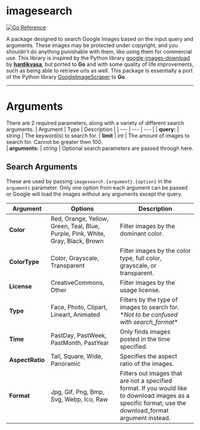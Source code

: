 # imagesearch
[![Go Reference](https://pkg.go.dev/badge/github.com/jibble330/imagesearch.svg)](https://pkg.go.dev/github.com/jibble330/imagesearch)

A package designed to search Google Images based on the input query and arguments. These images may be protected under copyright, and you shouldn't do anything punishable with them, like using them for commercial use. This library is inspired by the Python library [google-images-download](https://www.github.com/hardikvasa/google-images-download) by **[hardikvasa](https://www.github.com/hardikvasa)**, but ported to **Go** and with some quality of life improvements, such as being able to retrieve urls as well. This package is essentially a port of the Python library [GoogleImageScraper](https://www.github.com/Jibble330/GoogleImageScraper) to **Go**.

---
# Arguments

There are 2 required parameters, along with a variety of different search arguments.
| Argument | Type | Description |
| --- | --- | --- |
| **query:** | *string* | The keyword(s) to search for.
| **limit** | *int* | The amount of images to search for. Cannot be greater then 100.  
| **arguments:** | *string* | Optional search parameters are passed through here.

## Search Arguments

These are used by passing ```imagesearch.{argument}.{option}``` in the ```arguments``` parameter. Only one option from each argument can be passed or Google will load the images without any arguments except the query.

| Argument | Options | Description |
| --- | --- | --- |
| **Color** | Red, Orange, Yellow, Green, Teal, Blue, Purple, Pink, White, Gray, Black, Brown | Filter images by the dominant color. |
| **ColorType** | Color, Grayscale, Transparent | Filter images by the color type, full color, grayscale, or transparent. |
| **License** | CreativeCommons, Other | Filter images by the usage license. |
| **Type** | Face, Photo, Clipart, Lineart, Animated | Filters by the type of images to search for. \**Not to be confused with search_format*\* |
| **Time** | PastDay, PastWeek, PastMonth, PastYear | Only finds images posted in the time specified. |
**AspectRatio** | Tall, Square, Wide, Panoramic | Specifies the aspect ratio of the images. |
**Format** | Jpg, Gif, Png, Bmp, Svg, Webp, Ico, Raw | Filters out images that are not a specified format. If you would like to download images as a specific format, use the download_format argument instead. |
